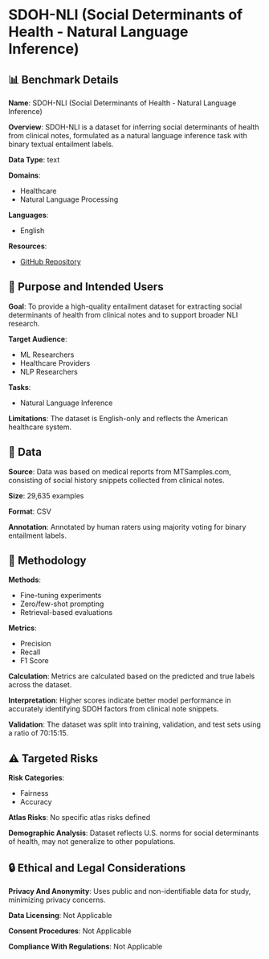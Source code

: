 # SDOH-NLI (Social Determinants of Health - Natural Language Inference)

## 📊 Benchmark Details

**Name**: SDOH-NLI (Social Determinants of Health - Natural Language Inference)

**Overview**: SDOH-NLI is a dataset for inferring social determinants of health from clinical notes, formulated as a natural language inference task with binary textual entailment labels.

**Data Type**: text

**Domains**:
- Healthcare
- Natural Language Processing

**Languages**:
- English

**Resources**:
- [GitHub Repository](https://github.com/google-research-datasets/SDOH-NLI)

## 🎯 Purpose and Intended Users

**Goal**: To provide a high-quality entailment dataset for extracting social determinants of health from clinical notes and to support broader NLI research.

**Target Audience**:
- ML Researchers
- Healthcare Providers
- NLP Researchers

**Tasks**:
- Natural Language Inference

**Limitations**: The dataset is English-only and reflects the American healthcare system.

## 💾 Data

**Source**: Data was based on medical reports from MTSamples.com, consisting of social history snippets collected from clinical notes.

**Size**: 29,635 examples

**Format**: CSV

**Annotation**: Annotated by human raters using majority voting for binary entailment labels.

## 🔬 Methodology

**Methods**:
- Fine-tuning experiments
- Zero/few-shot prompting
- Retrieval-based evaluations

**Metrics**:
- Precision
- Recall
- F1 Score

**Calculation**: Metrics are calculated based on the predicted and true labels across the dataset.

**Interpretation**: Higher scores indicate better model performance in accurately identifying SDOH factors from clinical note snippets.

**Validation**: The dataset was split into training, validation, and test sets using a ratio of 70:15:15.

## ⚠️ Targeted Risks

**Risk Categories**:
- Fairness
- Accuracy

**Atlas Risks**:
No specific atlas risks defined

**Demographic Analysis**: Dataset reflects U.S. norms for social determinants of health, may not generalize to other populations.

## 🔒 Ethical and Legal Considerations

**Privacy And Anonymity**: Uses public and non-identifiable data for study, minimizing privacy concerns.

**Data Licensing**: Not Applicable

**Consent Procedures**: Not Applicable

**Compliance With Regulations**: Not Applicable
